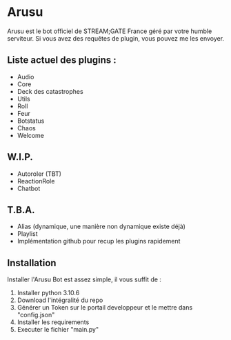 # Arusu
Arusu est le bot officiel de STREAM;GATE France géré par votre humble serviteur.
Si vous avez des requêtes de plugin, vous pouvez me les envoyer.

## Liste actuel des plugins :
- Audio
- Core
- Deck des catastrophes
- Utils
- Roll
- Feur
- Botstatus
- Chaos
- Welcome

## W.I.P.
- Autoroler (TBT)
- ReactionRole
- Chatbot

## T.B.A.

- Alias (dynamique, une manière non dynamique existe déjà)
- Playlist
- Implémentation github pour recup les plugins rapidement

## Installation

Installer l'Arusu Bot est assez simple, il vous suffit de :
1. Installer python 3.10.6
2. Download l'intégralité du repo
3. Générer un Token sur le portail developpeur et le mettre dans "config.json"
4. Installer les requirements
5. Executer le fichier "main.py"
